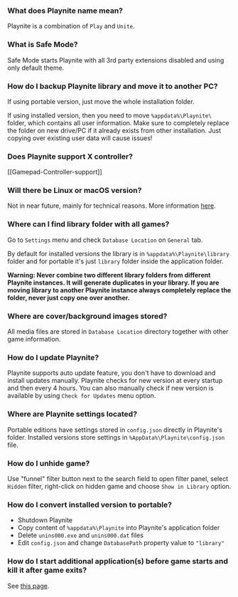 ### What does Playnite name mean?

Playnite is a combination of `Play` and `Unite`.

### What is Safe Mode?

Safe Mode starts Playnite with all 3rd party extensions disabled and using only default theme.

### How do I backup Playnite library and move it to another PC?

If using portable version, just move the whole installation folder.

If using installed version, then you need to move `%appdata%\Playnite\` folder, which contains all user information. Make sure to completely replace the folder on new drive/PC if it already exists from other installation. Just copying over existing user data will cause issues!

### Does Playnite support X controller?

[[Gamepad-Controller-support]]

### Will there be Linux or macOS version?

Not in near future, mainly for technical reasons. More information [here](https://github.com/JosefNemec/Playnite/issues/59).

### Where can I find library folder with all games?

Go to `Settings` menu and check `Database Location` on `General` tab.

By default for installed versions the library is in `%appdata%\Playnite\library` folder and for portable it's just `library` folder inside the application folder.

**Warning: Never combine two different library folders from different Playnite instances. It will generate duplicates in your library. If you are moving library to another Playnite instance always completely replace the folder, never just copy one over another.**

### Where are cover/background images stored?

All media files are stored in `Database Location` directory together with other game information.

### How do I update Playnite?

Playnite supports auto update feature, you don't have to download and install updates manually. Playnite checks for new version at every startup and then every 4 hours. You can also manually check if new version is available by using `Check for Updates` menu option.

### Where are Playnite settings located?

Portable editions have settings stored in `config.json` directly in Playnite's folder. Installed versions store settings in `%AppData%\Playnite\config.json` file.

### How do I unhide game?

Use "funnel" filter button next to the search field to open filter panel, select `Hidden` filter, right-click on hidden game and choose `Show in Library` option.

### How do I convert installed version to portable?

* Shutdown Playnite
* Copy content of `%appdata%\Playnite` into Playnite's application folder
* Delete `unins000.exe` and `unins000.dat` files
* Edit `config.json` and change `DatabasePath` property value to `"library"`

### How do I start additional application(s) before game starts and kill it after game exits?

See [this page](https://github.com/JosefNemec/Playnite/wiki/Game-scripts).